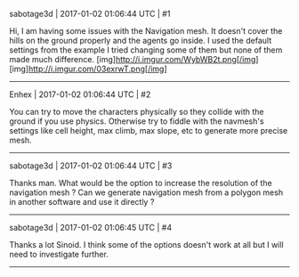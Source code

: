 sabotage3d | 2017-01-02 01:06:44 UTC | #1

Hi,
I am having some issues with the Navigation mesh. It doesn't cover the hills on the ground properly and the agents go inside. I used the default settings from the example I tried changing some of them but none of them made much difference.
[img]http://i.imgur.com/WybWB2t.png[/img]
[img]http://i.imgur.com/03exrwT.png[/img]

-------------------------

Enhex | 2017-01-02 01:06:44 UTC | #2

You can try to move the characters physically so they collide with the ground if you use physics.
Otherwise try to fiddle with the navmesh's settings like cell height, max climb, max slope, etc to generate more precise mesh.

-------------------------

sabotage3d | 2017-01-02 01:06:44 UTC | #3

Thanks man. What would be the option to increase the resolution of the navigation mesh ? Can we generate navigation mesh from a polygon mesh in another software and use it directly ?

-------------------------

sabotage3d | 2017-01-02 01:06:45 UTC | #4

Thanks a lot Sinoid. I think some of the options doesn't work at all but I will need to investigate further.

-------------------------

